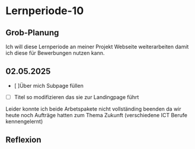 # Lernperiode-10

## Grob-Planung

Ich will diese Lernperiode an meiner Projekt Webseite weiterarbeiten damit ich diese für Bewerbungen nutzen kann.

## 02.05.2025

- [ ]Über mich Subpage füllen
- [ ] Titel so modifizieren das sie zur Landingpage führt

Leider konnte ich beide Arbetspakete nicht vollständing beenden da wir heute noch Aufträge hatten zum Thema Zukunft (verschiedene ICT Berufe kennengelernt)

## Reflexion
